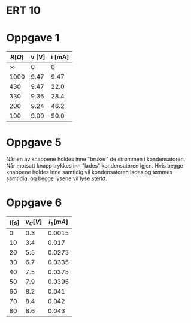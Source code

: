 # ERT 10

# Oppgave 1

| $R [\Omega]$ | v [V] | i [mA] |
| ------------ | ----- | ------ |
| $\infty$     | 0     | 0      |
| 1000         | 9.47  | 9.47   |
| 430          | 9.47  | 22.0   |
| 330          | 9.36  | 28.4   |
| 200          | 9.24  | 46.2   |
| 100          | 9.00  | 90.0   |

# Oppgave 5

Når en av knappene holdes inne "bruker" de strømmen i kondensatoren. Når motsatt knapp trykkes inn "lades" kondensatoren igjen. Hvis begge knappene holdes inne samtidig vil kondensatoren lades og tømmes samtidig, og begge lysene vil lyse sterkt.

# Oppgave 6

| $t [s]$ | $v_C [V]$ | $i_1 [mA]$ |
| ------- | --------- | ---------- |
| 0       | 0.3       | 0.0015     |
| 10      | 3.4       | 0.017      |
| 20      | 5.5       | 0.0275     |
| 30      | 6.7       | 0.0335     |
| 40      | 7.5       | 0.0375     |
| 50      | 7.9       | 0.0395     |
| 60      | 8.2       | 0.041      |
| 70      | 8.4       | 0.042      |
| 80      | 8.6       | 0.043      |
